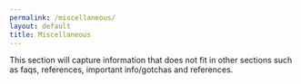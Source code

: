 ```yaml
---
permalink: /miscellaneous/
layout: default
title: Miscellaneous
---
```


This section will capture information that does not fit in other sections such as faqs, references, important info/gotchas and references.

